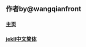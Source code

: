 ##  作者by@wangqianfront

### [主页](http://wangqianfront.github.com)

### [jekll中文简体](http://jekyllcn.com/)
